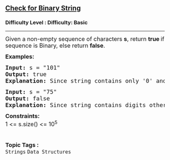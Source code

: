 <h2><a href="https://www.geeksforgeeks.org/problems/check-for-binary/1?page=1&category=Arrays,Strings,Linked%20List,Stack,Queue&difficulty=Basic&status=unsolved&sortBy=submissions">Check for Binary String</a></h2><h3>Difficulty Level : Difficulty: Basic</h3><hr><div class="problems_problem_content__Xm_eO"><p><span style="font-size: 18px;">Given a non-empty sequence of characters <strong>s</strong>, return <strong>true </strong>if sequence is Binary, else return <strong>false</strong>.</span></p>
<p><span style="font-size: 18px;"><strong>Examples:</strong></span></p>
<pre><span style="font-size: 18px;"><strong>Input: </strong>s = "101"
<strong>Output: </strong>true
<strong>Explanation: </strong>Since string contains only '0' and '1', output is true.</span>
</pre>
<pre><span style="font-size: 18px;"><strong>Input: </strong>s = "75"
<strong>Output: </strong>false</span>
<span style="font-size: 18px;"><strong>Explanation: </strong>Since string contains digits other than '0' and '1', output is false.</span></pre>
<p><span style="font-size: 18px;"><strong>Constraints:</strong><br>1 &lt;= s.size() &lt;= 10<sup>5</sup></span></p></div><br><p><span style=font-size:18px><strong>Topic Tags : </strong><br><code>Strings</code>&nbsp;<code>Data Structures</code>&nbsp;